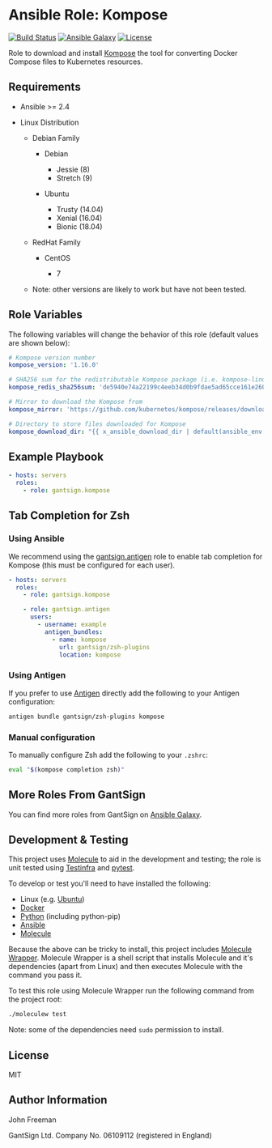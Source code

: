 Ansible Role: Kompose
=====================

[![Build Status](https://travis-ci.com/gantsign/ansible_role_kompose.svg?branch=master)](https://travis-ci.com/gantsign/ansible_role_kompose)
[![Ansible Galaxy](https://img.shields.io/badge/ansible--galaxy-gantsign.kompose-blue.svg)](https://galaxy.ansible.com/gantsign/kompose)
[![License](https://img.shields.io/badge/license-MIT-blue.svg)](https://raw.githubusercontent.com/gantsign/ansible_role_kompose/master/LICENSE)

Role to download and install [Kompose](http://kompose.io) the tool for
converting Docker Compose files to Kubernetes resources.

Requirements
------------

* Ansible >= 2.4

* Linux Distribution

    * Debian Family

        * Debian

            * Jessie (8)
            * Stretch (9)

        * Ubuntu

            * Trusty (14.04)
            * Xenial (16.04)
            * Bionic (18.04)

    * RedHat Family

        * CentOS

            * 7

    * Note: other versions are likely to work but have not been tested.

Role Variables
--------------

The following variables will change the behavior of this role (default values
are shown below):

```yaml
# Kompose version number
kompose_version: '1.16.0'

# SHA256 sum for the redistributable Kompose package (i.e. kompose-linux-amd64.tar.gz)
kompose_redis_sha256sum: 'de5940e74a22199c4eeb34d0b9fdae5ad65cce161e2607c7055899bc87c9c25b'

# Mirror to download the Kompose from
kompose_mirror: 'https://github.com/kubernetes/kompose/releases/download/v{{ kompose_version }}'

# Directory to store files downloaded for Kompose
kompose_download_dir: "{{ x_ansible_download_dir | default(ansible_env.HOME + '/.ansible/tmp/downloads') }}"
```

Example Playbook
----------------

```yaml
- hosts: servers
  roles:
    - role: gantsign.kompose
```

Tab Completion for Zsh
----------------------

### Using Ansible

We recommend using the
[gantsign.antigen](https://galaxy.ansible.com/gantsign/antigen) role to enable
tab completion for Kompose (this must be configured for each user).

```yaml
- hosts: servers
  roles:
    - role: gantsign.kompose

    - role: gantsign.antigen
      users:
        - username: example
          antigen_bundles:
            - name: kompose
              url: gantsign/zsh-plugins
              location: kompose
```

### Using Antigen

If you prefer to use [Antigen](https://github.com/zsh-users/antigen) directly
add the following to your Antigen configuration:

```bash
antigen bundle gantsign/zsh-plugins kompose
```

### Manual configuration

To manually configure Zsh add the following to your `.zshrc`:

```bash
eval "$(kompose completion zsh)"
```

More Roles From GantSign
------------------------

You can find more roles from GantSign on
[Ansible Galaxy](https://galaxy.ansible.com/gantsign).

Development & Testing
---------------------

This project uses [Molecule](http://molecule.readthedocs.io/) to aid in the
development and testing; the role is unit tested using
[Testinfra](http://testinfra.readthedocs.io/) and
[pytest](http://docs.pytest.org/).

To develop or test you'll need to have installed the following:

* Linux (e.g. [Ubuntu](http://www.ubuntu.com/))
* [Docker](https://www.docker.com/)
* [Python](https://www.python.org/) (including python-pip)
* [Ansible](https://www.ansible.com/)
* [Molecule](http://molecule.readthedocs.io/)

Because the above can be tricky to install, this project includes
[Molecule Wrapper](https://github.com/gantsign/molecule-wrapper). Molecule
Wrapper is a shell script that installs Molecule and it's dependencies (apart
from Linux) and then executes Molecule with the command you pass it.

To test this role using Molecule Wrapper run the following command from the
project root:

```bash
./moleculew test
```

Note: some of the dependencies need `sudo` permission to install.

License
-------

MIT

Author Information
------------------

John Freeman

GantSign Ltd.
Company No. 06109112 (registered in England)
